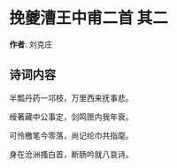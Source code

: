 # 挽夔漕王中甫二首  其二

**作者**: 刘克庄

## 诗词内容

半瓢丹药一邛枝，万里西来抚事悲。

绶著藏中公事定，剑鸣匣内我年衰。

可怜檄笔今零落，尚记纶巾共指麾。

身在沧洲搔白首，断肠吟就八哀诗。

